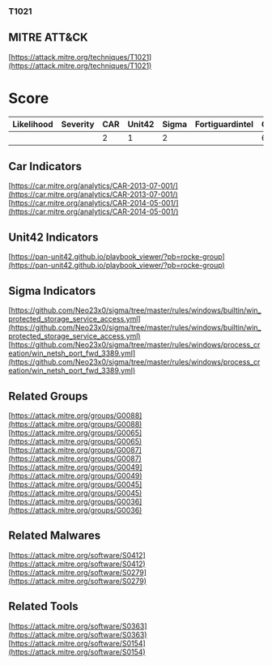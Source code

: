 
### T1021
## MITRE ATT&CK
[https://attack.mitre.org/techniques/T1021](https://attack.mitre.org/techniques/T1021)

# Score

| Likelihood | Severity | CAR | Unit42 | Sigma | Fortiguardintel | Groups | Malwares | Tools |
| ---------- | -------- | --- | ------ | ----- | --------------- | ---  | --- | --- |
 |   |   | 2 | 1 | 2 |   | 6 | 2 | 2 |



## Car Indicators

[https://car.mitre.org/analytics/CAR-2013-07-001/](https://car.mitre.org/analytics/CAR-2013-07-001/)
[https://car.mitre.org/analytics/CAR-2014-05-001/](https://car.mitre.org/analytics/CAR-2014-05-001/)


## Unit42 Indicators

[https://pan-unit42.github.io/playbook_viewer/?pb=rocke-group](https://pan-unit42.github.io/playbook_viewer/?pb=rocke-group)
[]()


## Sigma Indicators

[https://github.com/Neo23x0/sigma/tree/master/rules/windows/builtin/win_protected_storage_service_access.yml](https://github.com/Neo23x0/sigma/tree/master/rules/windows/builtin/win_protected_storage_service_access.yml)
[https://github.com/Neo23x0/sigma/tree/master/rules/windows/process_creation/win_netsh_port_fwd_3389.yml](https://github.com/Neo23x0/sigma/tree/master/rules/windows/process_creation/win_netsh_port_fwd_3389.yml)
[]()


## Related Groups

[https://attack.mitre.org/groups/G0088](https://attack.mitre.org/groups/G0088)
[https://attack.mitre.org/groups/G0065](https://attack.mitre.org/groups/G0065)
[https://attack.mitre.org/groups/G0087](https://attack.mitre.org/groups/G0087)
[https://attack.mitre.org/groups/G0049](https://attack.mitre.org/groups/G0049)
[https://attack.mitre.org/groups/G0045](https://attack.mitre.org/groups/G0045)
[https://attack.mitre.org/groups/G0036](https://attack.mitre.org/groups/G0036)
[]()


## Related Malwares

[https://attack.mitre.org/software/S0412](https://attack.mitre.org/software/S0412)
[https://attack.mitre.org/software/S0279](https://attack.mitre.org/software/S0279)
[]()


## Related Tools

[https://attack.mitre.org/software/S0363](https://attack.mitre.org/software/S0363)
[https://attack.mitre.org/software/S0154](https://attack.mitre.org/software/S0154)
[]()
